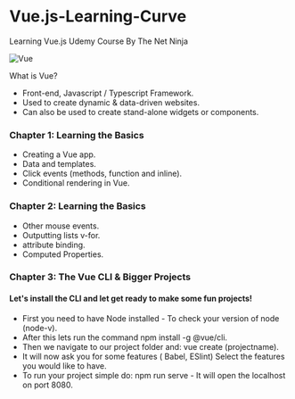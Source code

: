 # Vue.js-Learning-Curve
Learning Vue.js Udemy Course By The Net Ninja

![Vue](https://mblogthumb-phinf.pstatic.net/MjAxOTEwMTZfMjY2/MDAxNTcxMTgyMjIyODQ0.xSg5-1hPPEdwZlg_05HAL2aMZWM6BpFyHpksi9OHpbwg.xQoxPMZ4SQPCtpe6-UyCcYWAoZo43uZnGuIiUvSEwusg.JPEG.jhc9639/Vue.js-cta-main.jpg?type=w800)

What is Vue?
- Front-end, Javascript / Typescript Framework.
- Used to create dynamic & data-driven websites.
- Can also be used to create stand-alone widgets or components.

### Chapter 1: Learning the Basics

- Creating a Vue app.
- Data and templates. 
- Click events (methods, function and inline).
- Conditional rendering in Vue.

### Chapter 2: Learning the Basics

- Other mouse events.
- Outputting lists v-for.
- attribute binding.
- Computed Properties.

### Chapter 3: The Vue CLI & Bigger Projects

#### Let's install the CLI and let get ready to make some fun projects!
- First you need to have Node installed - To check your version of node (node-v).<br>
- After this lets run the command npm install -g @vue/cli.
- Then we navigate to our project folder and: vue create (projectname).
- It will now ask you for some features ( Babel, ESlint) Select the features you would like to have.
- To run your project simple do: npm run serve - It will open the localhost on port 8080.